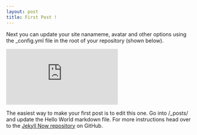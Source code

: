 ```yaml
---
layout: post
title: First Post !
---
```


Next you can update your site nanameme, avatar and other options using the _config.yml file in the root of your repository (shown below).

![_config.yml](https://github.com/nathancohenil/nathancohenil.github.io/blob/master/images/piechar.html)

The easiest way to make your first post is to edit this one. Go into /_posts/ and update the Hello World markdown file. For more instructions head over to the [Jekyll Now repository](https://github.com/barryclark/jekyll-now) on GitHub.
